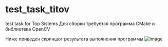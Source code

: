 # test_task_titov
test task for Top Sistems
Для сборки требуется программа CMake и библиотека OpenCV

Ниже приведен скриншот результата выполнения программы
![image](https://user-images.githubusercontent.com/65970478/188267768-e4159d69-672e-48d9-a9a8-eeb2447b5869.png)
